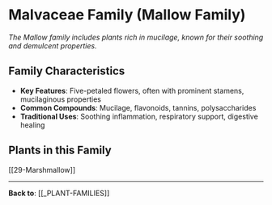 # Malvaceae Family (Mallow Family)

*The Mallow family includes plants rich in mucilage, known for their soothing and demulcent properties.*

## Family Characteristics
- **Key Features**: Five-petaled flowers, often with prominent stamens, mucilaginous properties
- **Common Compounds**: Mucilage, flavonoids, tannins, polysaccharides
- **Traditional Uses**: Soothing inflammation, respiratory support, digestive healing

## Plants in this Family

[[29-Marshmallow]]

---

**Back to**: [[_PLANT-FAMILIES]]